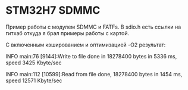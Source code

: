 # STM32H7 SDMMC
Пример работы с модулем SDMMC и FATFs.
В sdio.h есть ссылки на гитхаб откуда я брал примеры работы с картой.

С включенным кэшированием и оптимизацией -O2 результат:

INFO main:76   [9144]:Write to file done in 18278400 bytes in 5336 ms, speed 3425 Kbyte/sec

INFO main:112  [10599]:Read from file done, 18278400 bytes in 1454 ms, speed 12571 Kbyte/sec
